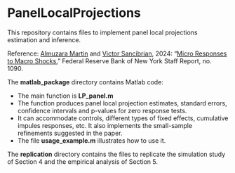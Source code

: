 # PanelLocalProjections
This repository contains files to implement panel local projections estimation and inference.

Reference: [Almuzara Martin](https://martinalmuzara.com/research.html) and [Victor Sancibrian](https://sancibrian-v.github.io), 2024: “[Micro Responses to Macro Shocks.](https://www.newyorkfed.org/medialibrary/media/research/staff_reports/sr1090.pdf)” Federal Reserve Bank of New York Staff Report, no. 1090.

The **matlab_package** directory contains Matlab code:
  - The main function is **LP_panel.m**
  - The function produces panel local projection estimates, standard errors, confidence intervals and p-values for zero response tests.
  - It can accommodate controls, different types of fixed effects, cumulative impules responses, etc. It also implements the small-sample refinements suggested in the paper.
  - The file **usage_example.m** illustrates how to use it.

The **replication** directory contains the files to replicate the simulation study of Section 4 and the empirical analysis of Section 5.



